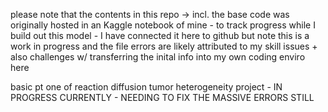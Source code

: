 please note that the contents in this repo -> incl. the base code was originally hosted in an Kaggle notebook of mine - to track progress while I build out this model - I have connected it here to github but note this is a work in progress and the file errors are likely attributed to my skill issues + also challenges w/ transferring the inital info into my own coding enviro here

basic pt one of reaction diffusion tumor heterogeneity project - IN PROGRESS CURRENTLY - NEEDING TO FIX THE MASSIVE ERRORS STILL 
